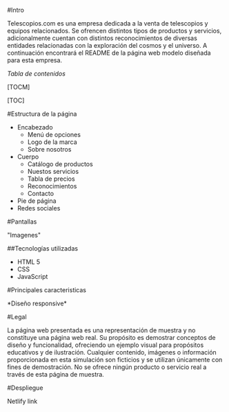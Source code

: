 #Intro

<p>
Telescopios.com es una empresa dedicada a la venta de telescopios y equipos relacionados. Se ofrencen distintos tipos de productos y servicios, adicionalmente cuentan con distintos reconocimientos de diversas entidades relacionadas con la exploración del cosmos y el universo.
A continuación encontrará el README de la página web modelo diseñada para esta empresa.
</p>

*Tabla de contenidos*

[TOCM]

[TOC]

#Estructura de la página
 - Encabezado
   - Menú de opciones
   - Logo de la marca
   - Sobre nosotros
 - Cuerpo
   - Catálogo de productos
   - Nuestos servicios
   - Tabla de precios
   - Reconocimientos
   - Contacto
 - Pie de página
  - Redes sociales 

#Pantallas
<p>
"Imagenes"
</p>

##Tecnologías utilizadas

- HTML 5
- CSS
- JavaScript

#Principales caracteristicas
<p>
*Diseño responsive*
</p>

#Legal
<p>
La página web presentada es una representación de muestra y no constituye una página web real. Su propósito es demostrar conceptos de diseño y funcionalidad, ofreciendo un ejemplo visual para propósitos educativos y de ilustración. Cualquier contenido, imágenes o información proporcionada en esta simulación son ficticios y se utilizan únicamente con fines de demostración. No se ofrece ningún producto o servicio real a través de esta página de muestra.
</p>

#Despliegue
<p>
Netlify link
</p>

